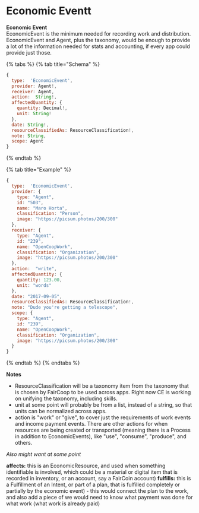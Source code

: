 # Economic Eventt

**Economic Event**  
EconomicEvent is the minimum needed for recording work and distribution.  EconomicEvent and Agent, plus the taxonomy, would be enough to provide a lot of the information needed for stats and accounting, if every app could provide just those.

{% tabs %}
{% tab title="Schema" %}
```javascript
{
  type:  'EconomicEvent',
  provider: Agent!,
  receiver: Agent,
  action:  String!,
  affectedQuantity: {
    quantity: Decimal!,
    unit: String!
  },
  date: String!,
  resourceClassifiedAs: ResourceClassification!,
  note: String,
  scope: Agent
}
```
{% endtab %}

{% tab title="Example" %}
```javascript
{
  type:  'EconomicEvent',
  provider: {
    type: "Agent",
    id: "503",
    name: "Maro Horta",
    classification: "Person",
    image: "https://picsum.photos/200/300"
  },
  receiver: {
    type: "Agent",
    id: "239",
    name: "OpenCoopWork",
    classification: "Organization",
    image: "https://picsum.photos/200/300"
  },
  action:  "write",
  affectedQuantity: {
    quantity: 123.00,
    unit: "words"
  },
  date: "2017-09-05",
  resourceClassifiedAs: ResourceClassification!,
  note: "Dude you're getting a telescope",
  scope: {
    type: "Agent",
    id: "239",
    name: "OpenCoopWork",
    classification: "Organization",
    image: "https://picsum.photos/200/300"
  }
}
```
{% endtab %}
{% endtabs %}

**Notes**

* ResourceClassification will be a taxonomy item from the taxonomy that is chosen by FairCoop to be used across apps.  Right now CE is working on unifying the taxonomy, including skills.
* unit at some point will probably be from a list, instead of a string, so that units can be normalized across apps.
* action is "work" or "give", to cover just the requirements of work events and income payment events.  There are other actions for when resources are being created or transported \(meaning there is a Process in addition to EconomicEvents\), like "use", "consume", "produce", and others.

  
_Also might want at some point_    

**affects:** this is an EconomicResource, and used when something identifiable is involved, which could be a material or digital item that is recorded in inventory, or an account, say a FairCoin account\)     **fulfills:** this is a Fulfillment of an Intent, or part of a plan, that is fulfilled completely or partially by the economic event\) - this would connect the plan to the work, and also add a piece of we would need to know what payment was done for what work \(what work is already paid\)  


